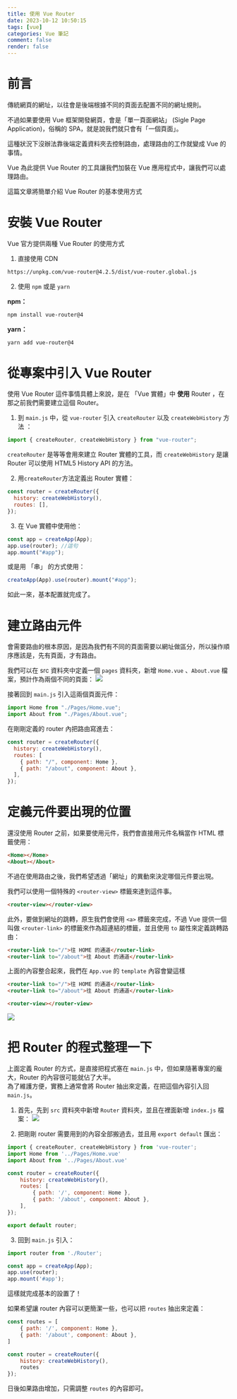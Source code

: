 ```yaml
---
title: 使用 Vue Router
date: 2023-10-12 10:50:15
tags: [vue]
categories: Vue 筆記
comment: false
render: false
---
```


# 前言

傳統網頁的網址，以往會是後端根據不同的頁面去配置不同的網址規則。

不過如果要使用 Vue 框架開發網頁，會是「單一頁面網站」 (Sigle Page Application)，俗稱的 SPA，就是說我們就只會有「一個頁面」。

這種狀況下沒辦法靠後端定義資料夾去控制路由，處理路由的工作就變成 Vue 的事情。  

Vue 為此提供 Vue Router 的工具讓我們加裝在 Vue 應用程式中，讓我們可以處理路由。

這篇文章將簡單介紹 Vue Router 的基本使用方式

# 安裝 Vue Router

Vue 官方提供兩種 Vue Router 的使用方式

1. 直接使用 CDN

```sh
https://unpkg.com/vue-router@4.2.5/dist/vue-router.global.js
```

2. 使用 `npm` 或是 `yarn`

**npm：**

```sh
npm install vue-router@4
```

**yarn：**

```sh
yarn add vue-router@4
```

# 從專案中引入 Vue Router

使用 Vue Router 這件事情具體上來說，是在 「Vue 實體」中 **使用** Router ，在那之前我們需要建立這個 Router。

1. 到 `main.js` 中，從 `vue-router` 引入 `createRouter` 以及 `createWebHistory` 方法 ：

```js
import { createRouter, createWebHistory } from "vue-router";
```

`createRouter` 是等等會用來建立 Router 實體的工具，而 `createWebHistory` 是讓 Router 可以使用 HTML5 History API 的方法。

2. 用`createRouter`方法定義出 Router 實體：

```js
const router = createRouter({
  history: createWebHistory(),
  routes: [],
});
```

3. 在 Vue 實體中使用他：

```js
const app = createApp(App);
app.use(router); //這句
app.mount("#app");
```

或是用 「串」 的方式使用：

```js
createApp(App).use(router).mount("#app");
```

如此一來，基本配置就完成了。

# 建立路由元件

會需要路由的根本原因，是因為我們有不同的頁面需要以網址做區分，所以操作順序應該是，先有頁面，才有路由。

我們可以在 src 資料夾中定義一個 `pages` 資料夾，新增 `Home.vue` 、`About.vue` 檔案，預計作為兩個不同的頁面：
![](https://i.imgur.com/UcpZCuX.png)

接著回到 `main.js` 引入這兩個頁面元件：

```js
import Home from "./Pages/Home.vue";
import About from "./Pages/About.vue";
```

在剛剛定義的 router 內把路由寫進去：

```js
const router = createRouter({
  history: createWebHistory(),
  routes: [
    { path: "/", component: Home },
    { path: "/about", component: About },
  ],
});
```

# 定義元件要出現的位置

還沒使用 Router 之前，如果要使用元件，我們會直接用元件名稱當作 HTML 標籤使用：

```html
<Home></Home> 
<About></About>
```

不過在使用路由之後，我們希望透過「網址」的異動來決定哪個元件要出現。

我們可以使用一個特殊的 `<router-view>` 標籤來達到這件事。

```html
<router-view></router-view>
```

此外，要做到網址的跳轉，原生我們會使用 `<a>` 標籤來完成，不過 Vue 提供一個叫做 `<router-link>` 的標籤來作為超連結的標籤，並且使用 `to` 屬性來定義跳轉路由：

```html
<router-link to="/">往 HOME 的通道</router-link>
<router-link to="/about">往 About 的通道</router-link>
```

上面的內容整合起來，我們在 `App.vue` 的 `template` 內容會變這樣

```html
<router-link to="/">往 HOME 的通道</router-link>
<router-link to="/about">往 About 的通道</router-link>

<router-view></router-view>
```

![](https://i.imgur.com/BjrmY62.gif)

# 把 Router 的程式整理一下

上面定義 Router 的方式，是直接把程式塞在 `main.js` 中，但如果隨著專案的龐大，Router 的內容很可能就佔了大半。  
 為了維護方便，實務上通常會將 Router 抽出來定義，在把這個內容引入回 `main.js`。

1.  首先，先到 `src` 資料夾中新增 `Router` 資料夾，並且在裡面新增 `index.js` 檔案：
    ![](https://i.imgur.com/nQBZYV0.png)

2.  把剛剛 router 需要用到的內容全部搬過去，並且用 `export default` 匯出：
```js
import { createRouter, createWebHistory } from 'vue-router';
import Home from '../Pages/Home.vue'
import About from '../Pages/About.vue'

const router = createRouter({
    history: createWebHistory(),
    routes: [
        { path: '/', component: Home },
        { path: '/about', component: About },
    ],
});

export default router;
```


3. 回到 `main.js` 引入：
```js
import router from './Router';

const app = createApp(App);
app.use(router);
app.mount('#app');
```

這樣就完成基本的設置了！

如果希望讓 router 內容可以更簡潔一些，也可以把 `routes` 抽出來定義：

```js
const routes = [
    { path: '/', component: Home },
    { path: '/about', component: About },
]

const router = createRouter({
    history: createWebHistory(),
    routes
});
```

日後如果路由增加，只需調整 `routes` 的內容即可。

